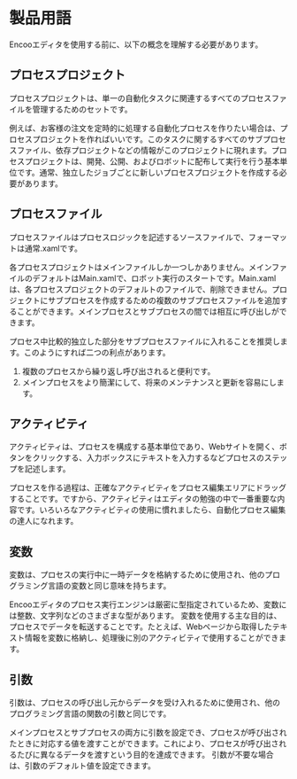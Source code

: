 # 製品用語

Encooエディタを使用する前に、以下の概念を理解する必要があります。

## プロセスプロジェクト

プロセスプロジェクトは、単一の自動化タスクに関連するすべてのプロセスファイルを管理するためのセットです。

例えば、お客様の注文を定時的に処理する自動化プロセスを作りたい場合は、プロセスプロジェクトを作ればいいです。このタスクに関するすべてのサブプロセスファイル、依存プロジェクトなどの情報がこのプロジェクトに現れます。プロセスプロジェクトは、開発、公開、およびロボットに配布して実行を行う基本単位です。通常、独立したジョブごとに新しいプロセスプロジェクトを作成する必要があります。

## プロセスファイル

プロセスファイルはプロセスロジックを記述するソースファイルで、フォーマットは通常.xamlです。

各プロセスプロジェクトはメインファイルしか一つしかありません。メインファイルのデフォルトはMain.xamlで、ロボット実行のスタートです。Main.xamlは、各プロセスプロジェクトのデフォルトのファイルで、削除できません。プロジェクトにサブプロセスを作成するための複数のサブプロセスファイルを追加することができます。メインプロセスとサブプロセスの間では相互に呼び出しができます。

プロセス中比較的独立した部分をサブプロセスファイルに入れることを推奨します。このようにすれば二つの利点があります。
1. 複数のプロセスから繰り返し呼び出されると便利です。
2. メインプロセスをより簡潔にして、将来のメンテナンスと更新を容易にします。

## アクティビティ
アクティビティは、プロセスを構成する基本単位であり、Webサイトを開く、ボタンをクリックする、入力ボックスにテキストを入力するなどプロセスのステップを記述します。

プロセスを作る過程は、正確なアクティビティをプロセス編集エリアにドラッグすることです。ですから、アクティビティはエディタの勉強の中で一番重要な内容です。いろいろなアクティビティの使用に慣れましたら、自動化プロセス編集の達人になれます。

## 変数
変数は、プロセスの実行中に一時データを格納するために使用され、他のプログラミング言語の変数と同じ意味を持ちます。

Encooエディタのプロセス実行エンジンは厳密に型指定されているため、変数には整数、文字列などのさまざまな型があります。 変数を使用する主な目的は、プロセスでデータを転送することです。たとえば、Webページから取得したテキスト情報を変数に格納し、処理後に別のアクティビティで使用することができます。

## 引数

引数は、プロセスの呼び出し元からデータを受け入れるために使用され、他のプログラミング言語の関数の引数と同じです。

メインプロセスとサブプロセスの両方に引数を設定でき、プロセスが呼び出されたときに対応する値を渡すことができます。これにより、プロセスが呼び出されるたびに異なるデータを渡すという目的を達成できます。 引数が不要な場合は、引数のデフォルト値を設定できます。
